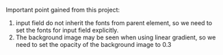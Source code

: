 Important point gained from this project:

1. input field do not inherit the fonts from parent element, so we need to set the fonts for input field explicitly.
2. The background image may be seen when using linear gradient, so we need to set the opacity of the background image to 0.3
